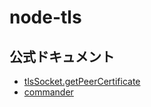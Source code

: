 # node-tls

## 公式ドキュメント
- [tlsSocket.getPeerCertificate](https://nodejs.org/dist/latest-v18.x/docs/api/tls.html#tlssocketgetpeercertificatedetailed)
- [commander](https://github.com/tj/commander.js#readme)
